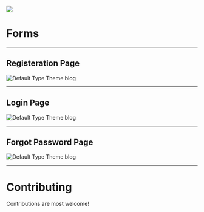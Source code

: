 ![](https://raw.githubusercontent.com/matiassingers/awesome-readme/master/icon.png)
# Forms #
<hr>

## Registeration Page 

![Default Type Theme blog](https://bloc-global-assets.s3.amazonaws.com/portfolio/portfolio-kami.png)

<hr>

## Login Page 

![Default Type Theme blog](https://bloc-global-assets.s3.amazonaws.com/portfolio/portfolio-kami.png)

<hr>

## Forgot Password Page 

![Default Type Theme blog](https://bloc-global-assets.s3.amazonaws.com/portfolio/portfolio-kami.png)

<hr>

# Contributing #
Contributions are most welcome!
